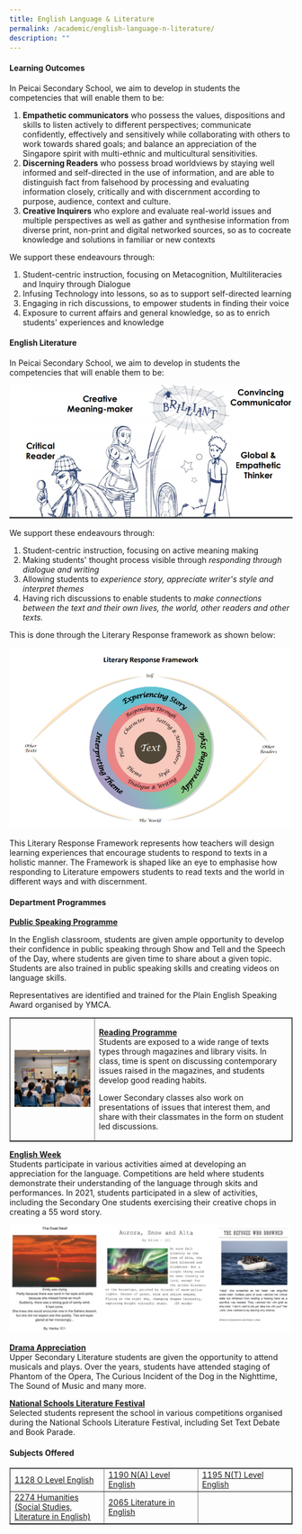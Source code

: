 ```yaml
---
title: English Language & Literature
permalink: /academic/english-language-n-literature/
description: ""
---
```

<h4><strong>Learning Outcomes</strong></h4>
<p dir="ltr">In Peicai Secondary School, we aim to develop in students the competencies that will enable them to be:</p>
<ol>
<li dir="ltr"><strong>Empathetic communicators</strong> who possess the values, dispositions and skills to listen actively to different perspectives; communicate confidently, effectively and sensitively while collaborating with others to work towards shared goals; and balance an appreciation of the Singapore spirit with multi-ethnic and multicultural sensitivities.&nbsp;</li>
<li dir="ltr"><strong>Discerning Readers</strong> who possess broad worldviews by staying well informed and self-directed in the use of information, and are able to distinguish fact from falsehood by processing and evaluating information closely, critically and with discernment according to purpose, audience, context and culture.&nbsp;</li>
<li dir="ltr"><strong>Creative Inquirers</strong> who explore and evaluate real-world issues and multiple perspectives as well as gather and synthesise information from diverse print, non-print and digital networked sources, so as to cocreate knowledge and solutions in familiar or new contexts</li>
</ol>

<div>
<p dir="ltr">We support these endeavours through:</p>
<ol>
<li dir="ltr">Student-centric instruction, focusing on Metacognition, Multiliteracies and Inquiry through Dialogue</li>
<li dir="ltr">Infusing Technology into lessons, so as to support self-directed learning</li>
<li dir="ltr">Engaging in rich discussions, to empower students in finding their voice</li>
<li dir="ltr">Exposure to current affairs and general knowledge, so as to enrich students' experiences and knowledge</li>
</ol>
<h4><strong>English Literature</strong></h4>
<p dir="ltr">In Peicai Secondary School, we aim to develop in students the competencies that will enable them to be:</p>
<img src="/images/ell1.png">
<p dir="ltr">We support these endeavours through:</p>
<ol>
<li dir="ltr">Student-centric instruction, focusing on active meaning making</li>
<li dir="ltr">Making students' thought process visible through <em>responding through dialogue and writing</em></li>
<li dir="ltr">Allowing students to <em>experience story, appreciate writer's style and interpret themes</em></li>
<li dir="ltr">Having rich discussions to enable students to <em>make connections between the text and their own lives, the world, other readers and other texts. </em></li>
</ol>
<p dir="ltr">This is done through the Literary Response framework as shown below:</p>
<img src="/images/ell2.png">
	<p dir="ltr">This Literary Response Framework represents how teachers will design learning experiences that encourage students to respond to texts in a holistic manner. The Framework is shaped like an eye to emphasise how responding to Literature empowers students to read texts and the world in different ways and with discernment.</p>
<h4><strong>Department Programmes</strong></h4>
<p dir="ltr"><span style="text-decoration: underline;"><strong>Public Speaking Programme</strong></span></p>
<p dir="ltr">In the English classroom, students are given ample opportunity to develop their confidence in public speaking through Show and Tell and the Speech of the Day, where students are given time to share about a given topic. Students are also trained in public speaking skills and creating videos on language skills.</p>
<p dir="ltr">Representatives are identified and trained for the Plain English Speaking Award organised by YMCA.</p>
<table style="border-collapse: collapse; width: 100%;" border="1">
<tbody>
<tr>
<td style="width: 30%;"><img src="/images/ell3.jpg"></td>
<td style="width: 70%;">
<p><span style="text-decoration: underline;"><strong>Reading Programme</strong></span><br>Students are exposed to a wide range of texts types through magazines and library visits. In class, time is spent on discussing contemporary issues raised in the magazines, and students develop good reading habits.</p>
<p>Lower Secondary classes also work on presentations of issues that interest them, and share with their classmates in the form on student led discussions.</p>
</td>
</tr>
</tbody>
</table>
	<p dir="ltr"><span style="text-decoration: underline;"><strong>English Week</strong></span><br />Students participate in various activities aimed at developing an appreciation for the language. Competitions are held where students demonstrate their understanding of the language through skits and performances. In 2021, students participated in a slew of activities, including the Secondary One students exercising their creative chops in creating a 55 word story.</p>
<img src="/images/ell4.png">
	<p dir="ltr"><strong><u>Drama Appreciation<br /></u></strong>Upper Secondary Literature students are given the opportunity to attend musicals and plays. Over the years, students have attended staging of Phantom of the Opera, The Curious Incident of the Dog in the Nighttime, The Sound of Music and many more.&nbsp;</p>
<p dir="ltr"><strong><u>National Schools Literature Festival<br /></u></strong>Selected students represent the school in various competitions organised during the National Schools Literature Festival, including Set Text Debate and Book Parade.&nbsp;</p>
<h4><strong>Subjects Offered</strong></h4>
<table style="border-collapse: collapse; width: 100%;" border="1">
<tbody>
<tr>
<td style="width: 33.3333%;"><a href="https://www.seab.gov.sg/docs/default-source/national-examinations/syllabus/olevel/2022syllabus/1128_y22_sy.pdf" target="_blank" rel="noopener">1128 O Level English</a></td>
<td style="width: 33.3333%;"><a href="https://www.seab.gov.sg/docs/default-source/national-examinations/syllabus/nlevel/2022syllabus/1190_y22_sy.pdf" target="_blank" rel="noopener">1190 N(A) Level English</a></td>
<td style="width: 33.3333%;"><a href="https://www.seab.gov.sg/docs/default-source/national-examinations/syllabus/nlevel/2022syllabus/1195_y22_sy.pdf" target="_blank" rel="noopener">1195 N(T) Level English</a></td>
</tr>
<tr>
<td style="width: 33.3333%;"><a href="https://www.seab.gov.sg/docs/default-source/national-examinations/syllabus/olevel/2023syllabus/2274_y23_sy.pdf" target="_blank" rel="noopener">2274 Humanities (Social Studies, Literature in English)</a></td>
<td style="width: 33.3333%;"><a href="https://www.seab.gov.sg/docs/default-source/national-examinations/syllabus/olevel/2021syllabus/2065_y21_sy.pdf" target="_blank" rel="noopener">2065 Literature in English</a></td>
<td style="width: 33.3333%;">&nbsp;</td>
</tr>
</tbody>
</table>